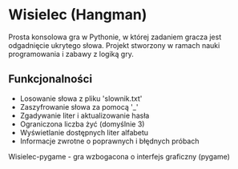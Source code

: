 # Wisielec (Hangman)

Prosta konsolowa gra w Pythonie, w której zadaniem gracza jest odgadnięcie ukrytego słowa.
Projekt stworzony w ramach nauki programowania i zabawy z logiką gry.

## Funkcjonalności
- Losowanie słowa z pliku 'slownik.txt'
- Zaszyfrowanie słowa za pomocą '_'
- Zgadywanie liter i aktualizowanie hasła
- Ograniczona liczba żyć (domyślnie 3)
- Wyświetlanie dostępnych liter alfabetu
- Informacje zwrotne o poprawnych i błędnych próbach

Wisielec-pygame - gra wzbogacona o interfejs graficzny (pygame)
